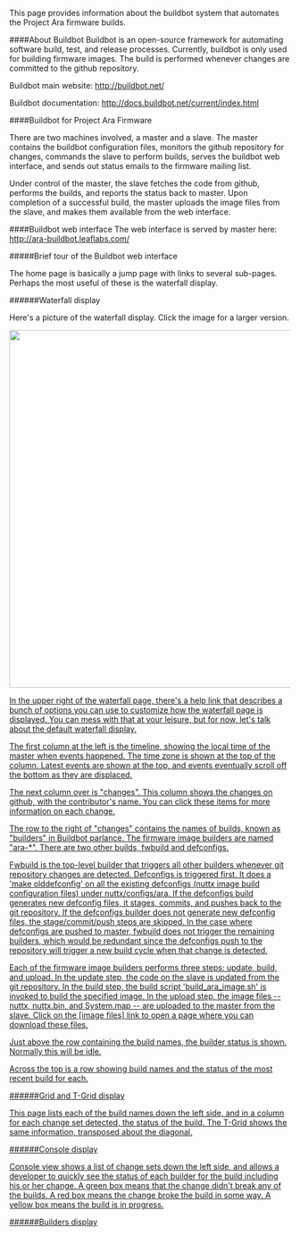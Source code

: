 This page provides information about the buildbot system that automates
the Project Ara firmware builds.

####About Buildbot 
Buildbot is an open-source framework for automating software build, 
test, and release processes. Currently, buildbot is only used for
building firmware images. The build is performed whenever changes 
are committed to the github repository.

Buildbot main website: http://buildbot.net/

Buildbot documentation: http://docs.buildbot.net/current/index.html

####Buildbot for Project Ara Firmware

There are two machines involved, a master and a slave. The master
contains the buildbot configuration files, monitors the github repository
for changes, commands the slave to perform builds, 
serves the buildbot web interface, and sends out status emails 
to the firmware mailing list.  

Under control of the master, the slave fetches the code from github, 
performs the builds, and reports the status back to master.  Upon completion of a successful build, the master uploads the image files from the slave, and makes them available from the web interface.

####Buildbot web interface
The web interface is served by master here: http://ara-buildbot.leaflabs.com/

#####Brief tour of the Buildbot web interface

The home page is basically a jump page with links to several sub-pages. Perhaps the most useful of these is the waterfall display. 

######Waterfall display

Here's a picture of the waterfall display. Click the image for a larger version.

<a href="https://github.com/projectara/Firmware-wiki/wiki/images/waterfall.jpg"><img src="https://github.com/projectara/Firmware-wiki/wiki/images/waterfall.jpg" width="640">

In the upper right of the waterfall page, there's a help link that describes a bunch of options you can use to customize how the waterfall page is displayed. You can mess with that at your leisure, but for now, let's talk about the default waterfall display.

The first column at the left is the timeline, showing the local time of the master when events happened. The time zone is shown at the top of the column. Latest events are shown at the top, and events eventually scroll off the bottom as they are displaced.

The next column over is "changes". This column shows the changes on github, with the contributor's name. You can click these items for more information on each change.

The row to the right of "changes" contains the names of builds, known as "builders" in Buildbot parlance. The firmware image builders are named "ara-*". There are two other builds, fwbuild and defconfigs. 

Fwbuild is the top-level builder that triggers all other builders whenever git repository changes are detected. Defconfigs is triggered first. It does a 'make olddefconfig' on all the existing defconfigs (nuttx image build configuration files) under nuttx/configs/ara. If the defconfigs build generates new defconfig files, it stages, commits, and pushes back to the git repository.  If the defconfigs builder does not generate new defconfig files, the stage/commit/push steps are skipped.  In the case where defconfigs are pushed to master, fwbuild does not trigger the remaining builders, which would be redundant since the defconfigs push to the repository will trigger a new build cycle when that change is detected. 

Each of the firmware image builders performs three steps: update, build, and upload. In the update step, the code on the slave is updated from the git repository. In the build step, the build script 'build_ara_image.sh' is invoked to build the specified image. In the upload step, the image files -- nuttx, nuttx.bin, and System.map -- are uploaded to the master from the slave. Click on the [image files] link to open a page where you can download these files.

Just above the row containing the build names, the builder status is shown. Normally this will be idle. 

Across the top is a row showing build names and the status of the most recent build for each.

######Grid and T-Grid display

This page lists each of the build names down the left side, and in a column for each change set detected, the status of the build. The T-Grid shows the same information, transposed about the diagonal.

######Console display

Console view shows a list of change sets down the left side, and allows a developer to quickly see the status of each builder for the build including his or her change. A green box means that the change didn't break any of the builds. A red box means the change broke the build in some way.  A yellow box means the build is in progress.

######Builders display


